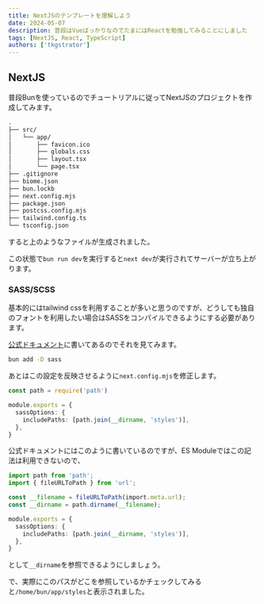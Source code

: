 ```yaml
---
title: NextJSのテンプレートを理解しよう
date: 2024-05-07
description: 普段はVueばっかりなのでたまにはReactを勉強してみることにしました
tags: [NextJS, React, TypeScript]
authors: ['tkgstrator']
---
```


## NextJS

普段Bunを使っているのでチュートリアルに従ってNextJSのプロジェクトを作成してみます。

```zsh
.
├── src/
│   └── app/
│       ├── favicon.ico
│       ├── globals.css
│       ├── layout.tsx
│       └── page.tsx
├── .gitignore
├── biome.json
├── bun.lockb
├── next.config.mjs
├── package.json
├── postcss.config.mjs
├── tailwind.config.ts
└── tsconfig.json
```

すると上のようなファイルが生成されました。

この状態で`bun run dev`を実行すると`next dev`が実行されてサーバーが立ち上がります。

### SASS/SCSS

基本的にはtailwind cssを利用することが多いと思うのですが、どうしても独自のフォントを利用したい場合はSASSをコンパイルできるようにする必要があります。

[公式ドキュメント](https://nextjs.org/docs/app/building-your-application/styling/sass)に書いてあるのでそれを見てみます。

```zsh
bun add -D sass
```

あとはこの設定を反映させるように`next.config.mjs`を修正します。

```ts
const path = require('path')

module.exports = {
  sassOptions: {
    includePaths: [path.join(__dirname, 'styles')],
  },
}
```

公式ドキュメントにはこのように書いているのですが、ES Moduleではこの記法は利用できないので、

```ts
import path from 'path';
import { fileURLToPath } from 'url';

const __filename = fileURLToPath(import.meta.url);
const __dirname = path.dirname(__filename);

module.exports = {
  sassOptions: {
    includePaths: [path.join(__dirname, 'styles')],
  },
}
```

として`__dirname`を参照できるようにしましょう。

で、実際にこのパスがどこを参照しているかチェックしてみると`/home/bun/app/styles`と表示されました。

